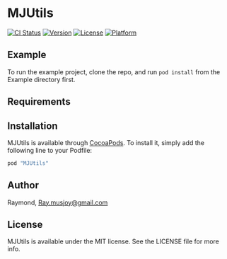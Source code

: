 # MJUtils

[![CI Status](http://img.shields.io/travis/Raymond/MJUtils.svg?style=flat)](https://travis-ci.org/Raymond/MJUtils)
[![Version](https://img.shields.io/cocoapods/v/MJUtils.svg?style=flat)](http://cocoapods.org/pods/MJUtils)
[![License](https://img.shields.io/cocoapods/l/MJUtils.svg?style=flat)](http://cocoapods.org/pods/MJUtils)
[![Platform](https://img.shields.io/cocoapods/p/MJUtils.svg?style=flat)](http://cocoapods.org/pods/MJUtils)

## Example

To run the example project, clone the repo, and run `pod install` from the Example directory first.

## Requirements

## Installation

MJUtils is available through [CocoaPods](http://cocoapods.org). To install
it, simply add the following line to your Podfile:

```ruby
pod "MJUtils"
```

## Author

Raymond, Ray.musjoy@gmail.com

## License

MJUtils is available under the MIT license. See the LICENSE file for more info.
